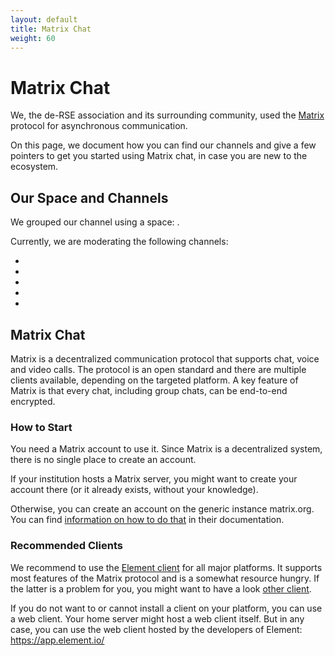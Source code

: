 ```yaml
---
layout: default
title: Matrix Chat
weight: 60
---
```


# Matrix Chat

We, the de-RSE association and its surrounding community, used the [Matrix]() protocol for asynchronous communication.

On this page, we document how you can find our channels and give a few pointers to get you started using Matrix chat, in case you are new to the ecosystem.

## Our Space and Channels

We grouped our channel using a space: <TBD> .

Currently, we are moderating the following channels:

- <TBD1>
- <TBD1>
- <TBD1>
- <TBD1>
- <TBD1>

## Matrix Chat

Matrix is a decentralized communication protocol that supports chat, voice and video calls.
The protocol is an open standard and there are multiple clients available, depending on the targeted platform.
A key feature of Matrix is that every chat, including group chats, can be end-to-end encrypted.

### How to Start

You need a Matrix account to use it.
Since Matrix is a decentralized system, there is no single place to create an account.

If your institution hosts a Matrix server, you might want to create your account there (or it already exists, without your knowledge).

Otherwise, you can create an account on the generic instance matrix.org.
You can find [information on how to do that](https://matrix.org/docs/chat_basics/matrix-for-im/) in their documentation.

### Recommended Clients

We recommend to use the [Element client](https://element.io/download) for all major platforms.
It supports most features of the Matrix protocol and is a somewhat resource hungry.
If the latter is a problem for you, you might want to have a look [other client](https://matrix.org/ecosystem/clients/).

If you do not want to or cannot install a client on your platform, you can use a web client.
Your home server might host a web client itself.
But in any case, you can use the web client hosted by the developers of Element: <https://app.element.io/>
